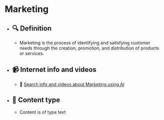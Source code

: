 # Marketing
- ## 🔍 Definition
  - Marketing is the process of identifying and satisfying customer needs through the creation, promotion, and distribution of products or services.
- ## 📹 Internet info and videos
  - 🤖 [Search info and videos about Marketing using AI](https://www.perplexity.ai/search?q=videos+about+Marketing:+Marketing+is+the+process+of+identifying+and+satisfying+customer+needs+through+the+creation,+promotion,+and+distribution+of+products+or+services.
)
- ## 📰 Content type 
  - Content is of type text
